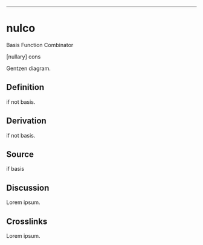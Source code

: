 ------------------------------------------------------------------------

# nulco

Basis Function Combinator

\[nullary\] cons

Gentzen diagram.

## Definition

if not basis.

## Derivation

if not basis.

## Source

if basis

## Discussion

Lorem ipsum.

## Crosslinks

Lorem ipsum.

